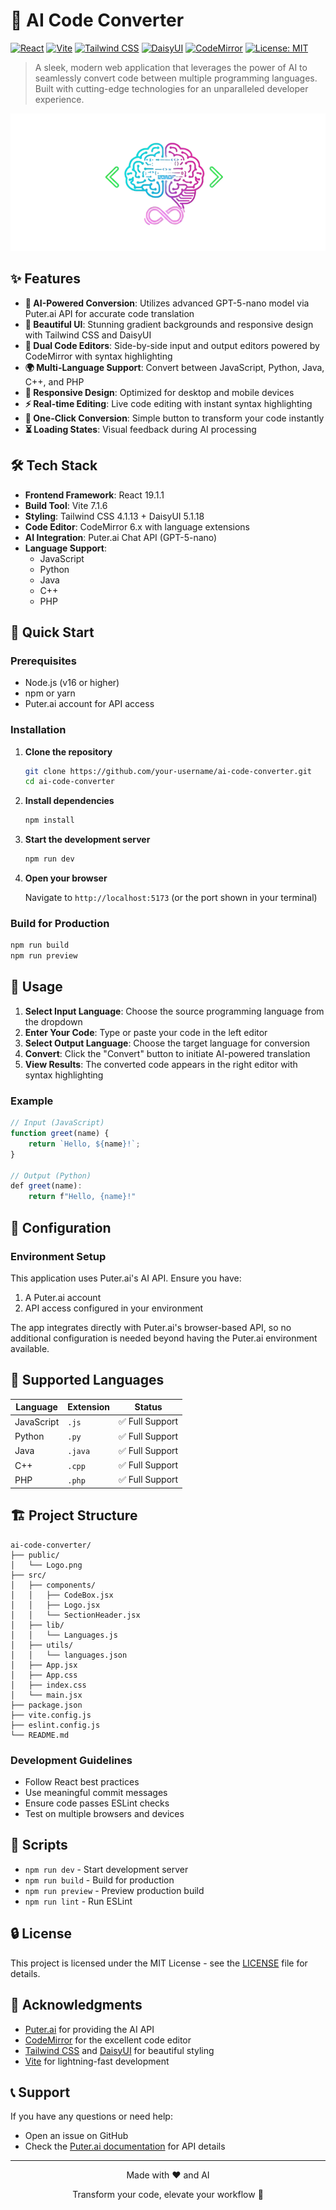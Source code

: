 # 🚀 AI Code Converter

[![React](https://img.shields.io/badge/React-19.1.1-blue.svg)](https://reactjs.org/)
[![Vite](https://img.shields.io/badge/Vite-7.1.6-646CFF.svg)](https://vitejs.dev/)
[![Tailwind CSS](https://img.shields.io/badge/Tailwind_CSS-4.1.13-38B2AC.svg)](https://tailwindcss.com/)
[![DaisyUI](https://img.shields.io/badge/DaisyUI-5.1.18-5A0FC8.svg)](https://daisyui.com/)
[![CodeMirror](https://img.shields.io/badge/CodeMirror-6.x-000000.svg)](https://codemirror.net/)
[![License: MIT](https://img.shields.io/badge/License-MIT-yellow.svg)](https://opensource.org/licenses/MIT)

> A sleek, modern web application that leverages the power of AI to seamlessly convert code between multiple programming languages. Built with cutting-edge technologies for an unparalleled developer experience.

![AI Code Converter Logo](./public/Logo.png)

## ✨ Features

- **🤖 AI-Powered Conversion**: Utilizes advanced GPT-5-nano model via Puter.ai API for accurate code translation
- **🎨 Beautiful UI**: Stunning gradient backgrounds and responsive design with Tailwind CSS and DaisyUI
- **📝 Dual Code Editors**: Side-by-side input and output editors powered by CodeMirror with syntax highlighting
- **🌍 Multi-Language Support**: Convert between JavaScript, Python, Java, C++, and PHP
- **📱 Responsive Design**: Optimized for desktop and mobile devices
- **⚡ Real-time Editing**: Live code editing with instant syntax highlighting
- **🔄 One-Click Conversion**: Simple button to transform your code instantly
- **⏳ Loading States**: Visual feedback during AI processing

## 🛠️ Tech Stack

- **Frontend Framework**: React 19.1.1
- **Build Tool**: Vite 7.1.6
- **Styling**: Tailwind CSS 4.1.13 + DaisyUI 5.1.18
- **Code Editor**: CodeMirror 6.x with language extensions
- **AI Integration**: Puter.ai Chat API (GPT-5-nano)
- **Language Support**:
  - JavaScript
  - Python
  - Java
  - C++
  - PHP

## 🚀 Quick Start

### Prerequisites

- Node.js (v16 or higher)
- npm or yarn
- Puter.ai account for API access

### Installation

1. **Clone the repository**
   ```bash
   git clone https://github.com/your-username/ai-code-converter.git
   cd ai-code-converter
   ```

2. **Install dependencies**
   ```bash
   npm install
   ```

3. **Start the development server**
   ```bash
   npm run dev
   ```

4. **Open your browser**
   
   Navigate to `http://localhost:5173` (or the port shown in your terminal)

### Build for Production

```bash
npm run build
npm run preview
```

## 📖 Usage

1. **Select Input Language**: Choose the source programming language from the dropdown
2. **Enter Your Code**: Type or paste your code in the left editor
3. **Select Output Language**: Choose the target language for conversion
4. **Convert**: Click the "Convert" button to initiate AI-powered translation
5. **View Results**: The converted code appears in the right editor with syntax highlighting

### Example

```javascript
// Input (JavaScript)
function greet(name) {
    return `Hello, ${name}!`;
}

// Output (Python)
def greet(name):
    return f"Hello, {name}!"
```

## 🔧 Configuration

### Environment Setup

This application uses Puter.ai's AI API. Ensure you have:

1. A Puter.ai account
2. API access configured in your environment

The app integrates directly with Puter.ai's browser-based API, so no additional configuration is needed beyond having the Puter.ai environment available.

## 🌟 Supported Languages

| Language | Extension | Status |
|----------|-----------|--------|
| JavaScript | `.js` | ✅ Full Support |
| Python | `.py` | ✅ Full Support |
| Java | `.java` | ✅ Full Support |
| C++ | `.cpp` | ✅ Full Support |
| PHP | `.php` | ✅ Full Support |

## 🏗️ Project Structure

```
ai-code-converter/
├── public/
│   └── Logo.png
├── src/
│   ├── components/
│   │   ├── CodeBox.jsx
│   │   ├── Logo.jsx
│   │   └── SectionHeader.jsx
│   ├── lib/
│   │   └── Languages.js
│   ├── utils/
│   │   └── languages.json
│   ├── App.jsx
│   ├── App.css
│   ├── index.css
│   └── main.jsx
├── package.json
├── vite.config.js
├── eslint.config.js
└── README.md
```

### Development Guidelines

- Follow React best practices
- Use meaningful commit messages
- Ensure code passes ESLint checks
- Test on multiple browsers and devices

## 📄 Scripts

- `npm run dev` - Start development server
- `npm run build` - Build for production
- `npm run preview` - Preview production build
- `npm run lint` - Run ESLint

## 🔒 License

This project is licensed under the MIT License - see the [LICENSE](LICENSE) file for details.

## 🙏 Acknowledgments

- [Puter.ai](https://puter.com/) for providing the AI API
- [CodeMirror](https://codemirror.net/) for the excellent code editor
- [Tailwind CSS](https://tailwindcss.com/) and [DaisyUI](https://daisyui.com/) for beautiful styling
- [Vite](https://vitejs.dev/) for lightning-fast development

## 📞 Support

If you have any questions or need help:

- Open an issue on GitHub
- Check the [Puter.ai documentation](https://docs.puter.com/) for API details

---

<div align="center">
  <p>Made with ❤️ and AI</p>
  <p>Transform your code, elevate your workflow 🚀</p>
</div>
